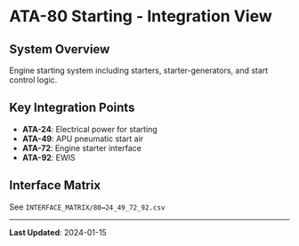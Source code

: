 # ATA-80 Starting - Integration View

## System Overview

Engine starting system including starters, starter-generators, and start control logic.

## Key Integration Points

- **ATA-24**: Electrical power for starting
- **ATA-49**: APU pneumatic start air
- **ATA-72**: Engine starter interface
- **ATA-92**: EWIS

## Interface Matrix

See `INTERFACE_MATRIX/80↔24_49_72_92.csv`

---

**Last Updated**: 2024-01-15
